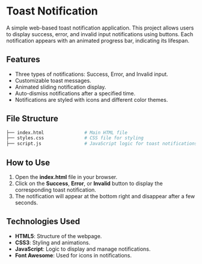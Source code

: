 # Toast Notification

A simple web-based toast notification application. This project allows users to display success, error, and invalid input notifications using buttons. Each notification appears with an animated progress bar, indicating its lifespan.

## Features

- Three types of notifications: Success, Error, and Invalid input.
- Customizable toast messages.
- Animated sliding notification display.
- Auto-dismiss notifications after a specified time.
- Notifications are styled with icons and different color themes.

## File Structure

```bash
├── index.html               # Main HTML file
├── styles.css               # CSS file for styling
├── script.js                # JavaScript logic for toast notifications
```

## How to Use

1. Open the **index.html** file in your browser.
2. Click on the **Success**, **Error**, or **Invalid** button to display the corresponding toast notification.
3. The notification will appear at the bottom right and disappear after a few seconds.

## Technologies Used

- **HTML5**: Structure of the webpage.
- **CSS3**: Styling and animations.
- **JavaScript**: Logic to display and manage notifications.
- **Font Awesome**: Used for icons in notifications.
